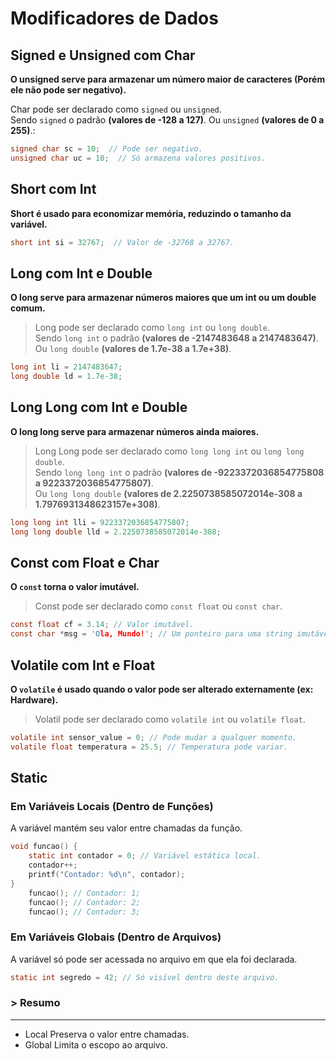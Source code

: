 # Modificadores de Dados

## Signed e Unsigned com Char

**O unsigned serve para armazenar um número maior de caracteres (Porém ele não pode ser negativo).**

Char pode ser declarado como ``signed`` ou ``unsigned``.<br>
Sendo ``signed`` o padrão **(valores de -128 a 127)**. Ou ``unsigned`` **(valores de 0 a 255)**.:


```c
signed char sc = 10;  // Pode ser negativo.
unsigned char uc = 10;  // Só armazena valores positivos.
```

## Short com Int

**Short é usado para economizar memória, reduzindo o tamanho da variável.**

```c
short int si = 32767;  // Valor de -32768 a 32767.
```

## Long com Int e Double

**O long serve para armazenar números maiores que um int ou um double comum.**

>Long pode ser declarado como ``long int`` ou ``long double``.<br>
Sendo ``long int`` o padrão **(valores de -2147483648 a 2147483647)**.<br>
Ou ``long double`` **(valores de 1.7e-38 a 1.7e+38)**.<br>

```c
long int li = 2147483647;
long double ld = 1.7e-38;
```

## Long Long com Int e Double

**O long long serve para armazenar números ainda maiores.**

>Long Long pode ser declarado como ``long long int`` ou ``long long double``.<br>
Sendo ``long long int`` o padrão **(valores de -9223372036854775808 a 9223372036854775807)**.<br>
Ou ``long long double`` **(valores de 2.2250738585072014e-308 a 1.7976931348623157e+308)**.

```c
long long int lli = 9223372036854775807;
long long double lld = 2.2250738585072014e-308;
```

## Const com Float e Char

**O ``const`` torna o valor imutável.**

>Const pode ser declarado como ``const float`` ou ``const char``.<br> 

```c
const float cf = 3.14; // Valor imutável.
const char *msg = 'Ola, Mundo!'; // Um ponteiro para uma string imutável.
```

## Volatile com Int e Float

**O ``volatile`` é usado quando o valor pode ser alterado externamente (ex: Hardware).**

>Volatil pode ser declarado como ``volatile int`` ou ``volatile float``.<br>

```c
volatile int sensor_value = 0; // Pode mudar a qualquer momento.
volatile float temperatura = 25.5; // Temperatura pode variar.
```

## Static

### Em Variáveis Locais (Dentro de Funções)

A variável mantém seu valor entre chamadas da função.

```c
void funcao() {
    static int contador = 0; // Variável estática local.
    contador++;
    printf("Contador: %d\n", contador);
}
    funcao(); // Contador: 1;
    funcao(); // Contador: 2;
    funcao(); // Contador: 3;
```

### Em Variáveis Globais (Dentro de Arquivos)
A variável só pode ser acessada no arquivo em que ela foi declarada.

```c
static int segredo = 42; // Só visível dentro deste arquivo.
```
<h3> > Resumo</h3>
<hr>

- Local Preserva o valor entre chamadas.
- Global Limita o escopo ao arquivo.